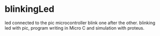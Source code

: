 # blinkingLed
led connected to the pic microcontroller blink one after the other.
blinking led with pic, program writing in Micro C and simulation with proteus.
